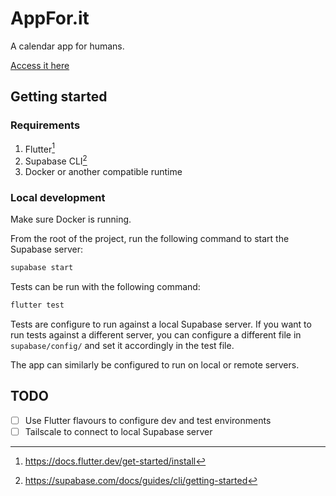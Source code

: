 # AppFor.it

A calendar app for humans.

[Access it here](https://appfor.it)

## Getting started

### Requirements

1. Flutter[^flutter-get-started]
2. Supabase CLI[^supabase-cli]
3. Docker or another compatible runtime

### Local development

Make sure Docker is running.

From the root of the project, run the following command to start the Supabase server:

```sh
supabase start
```

Tests can be run with the following command:

```sh
flutter test
```

Tests are configure to run against a local Supabase server.
If you want to run tests against a different server,
you can configure a different file in `supabase/config/`
and set it accordingly in the test file.

The app can similarly be configured to run on local or remote servers.

## TODO

- [ ] Use Flutter flavours to configure dev and test environments
- [ ] Tailscale to connect to local Supabase server

[^flutter-get-started]: https://docs.flutter.dev/get-started/install

[^supabase-cli]: https://supabase.com/docs/guides/cli/getting-started
